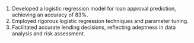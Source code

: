 1. Developed a logistic regression model for loan approval prediction, achieving an accuracy of 83%.
2. Employed rigorous logistic regression techniques and parameter tuning.
3. Facilitated accurate lending decisions, reflecting adeptness in data analysis and risk assessment.
